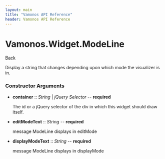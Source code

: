 ```yaml
---
layout: main
title: "Vamonos API Reference"
header: Vamonos API Reference
---
```



Vamonos.Widget.ModeLine
=======================

[Back](index.html)

Display a string that changes depending upon which mode the visualizer is in.


### Constructor Arguments

 * **container** :: *String* | *jQuery Selector* -- **required**

    The id or a jQuery selector of the div in which this widget should draw itself.



 * **editModeText** :: *String* -- **required**

    message ModeLine displays in editMode



 * **displayModeText** :: *String* -- **required**

    message ModeLine displays in displayMode



